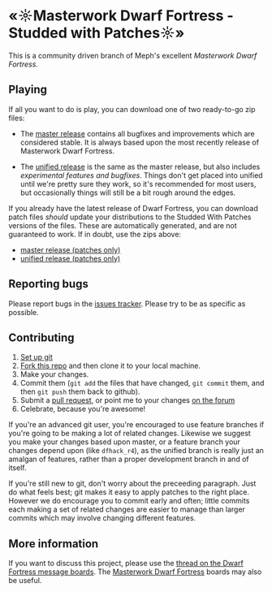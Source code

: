 # «☼Masterwork Dwarf Fortress - Studded with Patches☼»

This is a community driven branch of Meph's excellent
*Masterwork Dwarf Fortress*.

## Playing

If all you want to do is play, you can download one of two
ready-to-go zip files:

* The [master release](https://github.com/pjf/masterwork-dwarf-fortress/archive/master.zip) contains all bugfixes and improvements which are considered stable. It is always based upon the most recently release of Masterwork Dwarf Fortress.

* The [unified release](https://github.com/pjf/masterwork-dwarf-fortress/archive/unified.zip) is the same as the master release, but also includes *experimental features and bugfixes*. Things don't get placed into unified until we're pretty sure they work, so it's recommended for most users, but occasionally things will still be a bit rough around the edges.

If you already have the latest release of Dwarf Fortress, you can
download patch files *should* update your distributions to the
Studded With Patches versions of the files. These are automatically
generated, and are not guaranteed to work. If in doubt, use the
zips above:

* [master release (patches only)](https://dl.dropboxusercontent.com/u/9702672/MWDF/MWDF-patch-master.zip)
* [unified release (patches only)](https://dl.dropboxusercontent.com/u/9702672/MWDF/MWDF-patch-unified.zip)

## Reporting bugs

Please report bugs in the
[issues tracker](https://github.com/pjf/masterwork-dwarf-fortress/issues).
Please try to be as specific as possible.

## Contributing

1. [Set up git](https://help.github.com/articles/set-up-git)
2. [Fork this repo](https://github.com/pjf/masterwork-dwarf-fortress/fork) and then clone it to your local machine.
3. Make your changes.
4. Commit them (`git add` the files that have changed, `git commit` them, and then `git push` them back to github).
5. Submit a [pull request](https://github.com/pjf/masterwork-dwarf-fortress/compare/), or point me to your changes [on the forum](http://www.bay12forums.com/smf/index.php?topic=133174.0)
6. Celebrate, because you're awesome!

If you're an advanced git user, you're encouraged to use feature
branches if you're going to be making a lot of related changes. Likewise
we suggest you make your changes based upon master, or a feature branch
your changes depend upon (like `dfhack_r4`), as the unified branch is
really just an amalgan of features, rather than a proper development
branch in and of itself.

If you're still new to git, don't worry about the preceeding paragraph.
Just do what feels best; git makes it easy to apply patches to the
right place. However we do encourage you to commit early and often;
little commits each making a set of related changes are easier to manage
than larger commits which may involve changing different features.

## More information

If you want to discuss this project, please use the
[thread on the Dwarf Fortress message boards](http://www.bay12forums.com/smf/index.php?topic=133174.0).  The [Masterwork Dwarf Fortress](http://www.bay12forums.com/smf/index.php?board=24.0) boards may also be useful.
